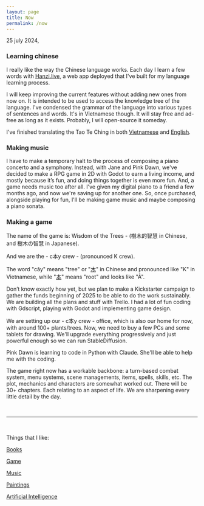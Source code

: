 ```yaml
---
layout: page
title: Now
permalink: /now
---
```


25 july 2024,

### Learning chinese

I really like the way the Chinese language works.
Each day I learn a few words with [Hanzi.live](https://hanzi.live), a web app deployed that I've built for my language learning process.  

I will keep improving the current features without adding new ones from now on. It is intended to be used to access the knowledge tree of the language. I've condensed the grammar of the language into various types of sentences and words. It's in Vietnamese though. It will stay free and ad-free as long as it exists. Probably, I will open-source it someday.

I've finished translating the Tao Te Ching in both [Vietnamese](https://hanzi.live/practice/tao_te_ching) and [English](/dao).

### Making music

I have to make a temporary halt to the process of composing a piano concerto and a symphony. Instead, with Jane and Pink Dawn, we've decided to make a RPG game in 2D with Godot to earn a living income, and mostly because it’s fun, and doing things together is even more fun. And, a game needs music too after all. I've given my digital piano to a friend a few months ago, and now we're saving up for another one. So, once purchased, alongside playing for fun, I'll be making game music and maybe composing a piano sonata.

### Making a game

The name of the game is: Wisdom of the Trees - (樹木的智慧 in Chinese, and 樹木の智慧 in Japanese).

And we are the - c本y crew - (pronounced K crew).

The word "cây" means "tree" or "[木](https://hanzi.live/hanzi/木)" in Chinese and pronounced like "K" in Vietnamese, while "[本](https://hanzi.live/hanzi/本)" means "root" and looks like "Â".

Don’t know exactly how yet, but we plan to make a Kickstarter campaign to gather the funds beginning of 2025 to be able to do the work sustainably.
We are building all the plans and stuff with Trello. I had a lot of fun coding with Gdscript, playing with Godot and implementing game design.

We are setting up our - c本y crew - office, which is also our home for now, with around 100+ plants/trees.
Now, we need to buy a few PCs and some tablets for drawing.
We'll upgrade everything progressively and just powerful enough so we can run StableDiffusion.

Pink Dawn is learning to code in Python with Claude. She'll be able to help me with the coding.

The game right now has a workable backbone: a turn-based combat system, menu systems, scene managements, items, spells, skills, etc.
The plot, mechanics and characters are somewhat worked out. There will be 30+ chapters. Each relating to an aspect of life.
We are sharpening every little detail by the day.

<br>
<hr>
<br>

Things that I like:

[Books](/books)

[Game](/game)

[Music](/music)

[Paintings](/paintings)

[Artificial Intelligence](/ai)

<br>
<br>